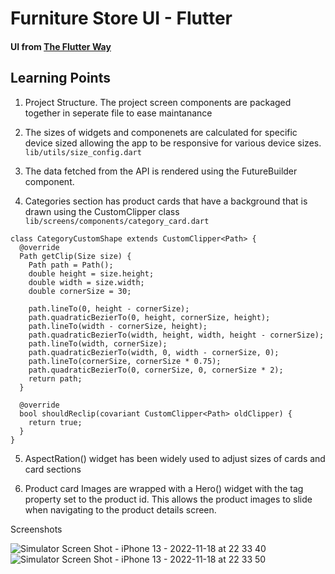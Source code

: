 # Furniture Store UI - Flutter

#### UI from [The Flutter Way](https://www.youtube.com/@TheFlutterWay)

## Learning Points
1. Project Structure. The project screen components are packaged together in seperate file to ease maintanance

2. The sizes of widgets and componenets are calculated for specific device sized allowing the app to be responsive for various device sizes.
`lib/utils/size_config.dart`

3. The data fetched from the API is rendered using the FutureBuilder component.

4. Categories section has product cards that have a background that is drawn using the CustomClipper<Path> class
`lib/screens/components/category_card.dart`

~~~~
class CategoryCustomShape extends CustomClipper<Path> {
  @override
  Path getClip(Size size) {
    Path path = Path();
    double height = size.height;
    double width = size.width;
    double cornerSize = 30;

    path.lineTo(0, height - cornerSize);
    path.quadraticBezierTo(0, height, cornerSize, height);
    path.lineTo(width - cornerSize, height);
    path.quadraticBezierTo(width, height, width, height - cornerSize);
    path.lineTo(width, cornerSize);
    path.quadraticBezierTo(width, 0, width - cornerSize, 0);
    path.lineTo(cornerSize, cornerSize * 0.75);
    path.quadraticBezierTo(0, cornerSize, 0, cornerSize * 2);
    return path;
  }

  @override
  bool shouldReclip(covariant CustomClipper<Path> oldClipper) {
    return true;
  }
}
~~~~

5. AspectRation() widget has been widely used to adjust sizes of cards and card sections

6. Product card Images are wrapped with a Hero() widget with the tag property set to the product id. This allows the product images to slide when navigating to the product details screen.


Screenshots

![Simulator Screen Shot - iPhone 13 - 2022-11-18 at 22 33 40](https://user-images.githubusercontent.com/98651593/202780054-8a3906c4-11b8-4ed6-a960-1917362441cb.png)
![Simulator Screen Shot - iPhone 13 - 2022-11-18 at 22 33 50](https://user-images.githubusercontent.com/98651593/202780060-834bc89a-f9c4-44bb-a234-a2e1d49a878e.png)



